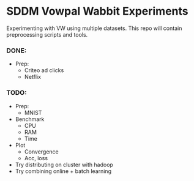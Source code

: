 # SDDM Vowpal Wabbit Experiments

Experimenting with VW using multiple datasets. 
This repo will contain preprocessing scripts and tools.

### DONE:
* Prep:
    * Criteo ad clicks
    * Netflix

### TODO:
* Prep:
    * MNIST
* Benchmark
    * CPU
    * RAM
    * Time
* Plot
    * Convergence
    * Acc, loss
* Try distributing on cluster with hadoop
* Try combining online + batch learning
